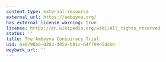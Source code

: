 ```yaml
---
content_type: external-resource
external_url: https://amboyna.org/
has_external_license_warning: true
license: https://en.wikipedia.org/wiki/All_rights_reserved
status: ''
title: The Amboyna Conspiracy Trial
uid: 6e8798b6-0203-405a-b91c-64f799d5d4bb
wayback_url: ''
---
```

